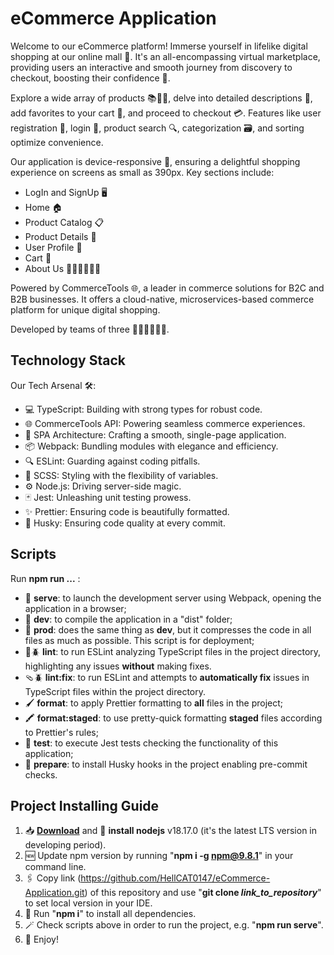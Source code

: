 # eCommerce Application

Welcome to our eCommerce platform! Immerse yourself in lifelike digital shopping at our online mall 🏪. It's an all-encompassing virtual marketplace, providing users an interactive and smooth journey from discovery to checkout, boosting their confidence 🚀.

Explore a wide array of products 📚👗👟, delve into detailed descriptions 📑, add favorites to your cart 🛒, and proceed to checkout 💳. Features like user registration 🔐, login 📝, product search 🔍, categorization 🗃️, and sorting optimize convenience.

Our application is device-responsive 📲, ensuring a delightful shopping experience on screens as small as 390px. Key sections include:

- LogIn and SignUp 🖥️
- Home 🏠
- Product Catalog 📋
- Product Details 🔎
- User Profile 👤
- Cart 🛒
- About Us 🙋‍♂️🙋‍♀️🙋‍♂️

Powered by CommerceTools 🌐, a leader in commerce solutions for B2C and B2B businesses. It offers a cloud-native, microservices-based commerce platform for unique digital shopping.

Developed by teams of three 👨‍💻👩‍💻👨‍💻.

## Technology Stack

Our Tech Arsenal 🛠️:

- 💻 TypeScript: Building with strong types for robust code.
- 🌐 CommerceTools API: Powering seamless commerce experiences.
- 🏢 SPA Architecture: Crafting a smooth, single-page application.
- 📦 Webpack: Bundling modules with elegance and efficiency.
- 🔍 ESLint: Guarding against coding pitfalls.
- 🎨 SCSS: Styling with the flexibility of variables.
- ⚙️ Node.js: Driving server-side magic.
- 🃏 Jest: Unleashing unit testing prowess.
- ✨ Prettier: Ensuring code is beautifully formatted.
- 🐶 Husky: Ensuring code quality at every commit.

## Scripts

Run **npm run ...** :

- 🚀 **serve**: to launch the development server using Webpack, opening the application in a browser;
- 📂 **dev**: to compile the application in a "dist" folder;
- 📁 **prod**: does the same thing as **dev**, but it compresses the code in all files as much as possible. This script is for deployment;
- 🔎🪲 **lint**: to run ESLint analyzing TypeScript files in the project directory, highlighting any issues **without** making fixes.
- 🩴🪲 **lint:fix**: to run ESLint and attempts to **automatically fix** issues in TypeScript files within the project directory.
- 🖌️ **format**: to apply Prettier formatting to **all** files in the project;
- 🖍️ **format:staged**: to use pretty-quick formatting **staged** files according to Prettier's rules;
- 💉 **test**: to execute Jest tests checking the functionality of this application;
- 🐶 **prepare**: to install Husky hooks in the project enabling pre-commit checks.

## Project Installing Guide

1. 📥 **[Download](https://nodejs.org/dist/v18.17.0/)** and 🔨 **install nodejs** v18.17.0 (it's the latest LTS version in developing period).
1. 🆕 Update npm version by running "**npm i -g npm@9.8.1**" in your command line.
1. 🖇 Copy link (https://github.com/HellCAT0147/eCommerce-Application.git) of this repository and use "**git clone _link_to_repository_**" to set local version in your IDE.
1. 🏃 Run "**npm i**" to install all dependencies.
1. 🪄 Check scripts above in order to run the project, e.g. "**npm run serve**".
1. 🍻 Enjoy!

